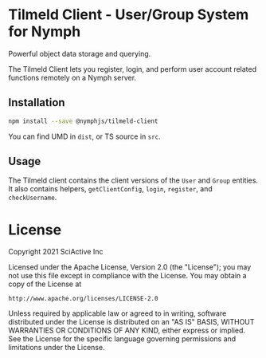 # Tilmeld Client - User/Group System for Nymph

Powerful object data storage and querying.

The Tilmeld Client lets you register, login, and perform user account related functions remotely on a Nymph server.

## Installation

```sh
npm install --save @nymphjs/tilmeld-client
```

You can find UMD in `dist`, or TS source in `src`.

## Usage

The Tilmeld client contains the client versions of the `User` and `Group` entities. It also contains helpers, `getClientConfig`, `login`, `register`, and `checkUsername`.

# License

Copyright 2021 SciActive Inc

Licensed under the Apache License, Version 2.0 (the "License");
you may not use this file except in compliance with the License.
You may obtain a copy of the License at

    http://www.apache.org/licenses/LICENSE-2.0

Unless required by applicable law or agreed to in writing, software
distributed under the License is distributed on an "AS IS" BASIS,
WITHOUT WARRANTIES OR CONDITIONS OF ANY KIND, either express or implied.
See the License for the specific language governing permissions and
limitations under the License.
